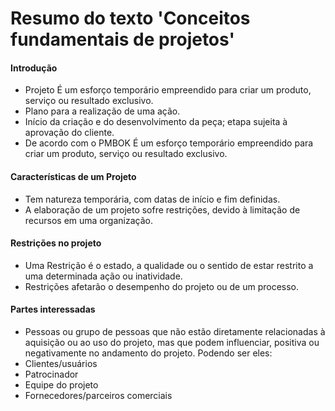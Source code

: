 # Resumo do texto 'Conceitos fundamentais de projetos'

#### Introdução
- Projeto É um esforço temporário empreendido para criar um produto, serviço ou resultado exclusivo.
- Plano para a realização de uma ação.
- Início da criação e do desenvolvimento da peça; etapa sujeita à aprovação do cliente.
- De acordo com o PMBOK É um esforço temporário empreendido para criar um produto, serviço ou resultado exclusivo.

#### Características de um Projeto
- Tem natureza temporária, com datas de início e fim definidas.
- A elaboração de um projeto sofre restrições, devido à limitação de recursos em uma organização.

#### Restrições no projeto
- Uma Restrição é o estado, a qualidade ou o sentido de estar restrito a uma determinada ação ou inatividade.
- Restrições afetarão o desempenho do projeto ou de um processo.

#### Partes interessadas
- Pessoas ou grupo de pessoas que não estão diretamente relacionadas à aquisição ou ao uso do projeto, mas que podem influenciar, positiva ou negativamente no andamento do projeto. Podendo ser eles:
- Clientes/usuários
- Patrocinador
- Equipe do projeto
- Fornecedores/parceiros comerciais


